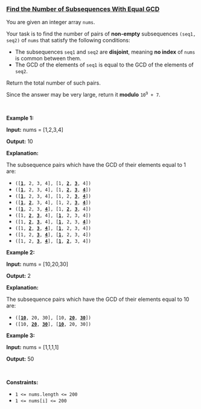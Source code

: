 ### [Find the Number of Subsequences With Equal GCD](https://leetcode.com/problems/find-the-number-of-subsequences-with-equal-gcd)

<p>You are given an integer array <code>nums</code>.</p>

<p>Your task is to find the number of pairs of <strong>non-empty</strong> <span data-keyword="subsequence-array">subsequences</span> <code>(seq1, seq2)</code> of <code>nums</code> that satisfy the following conditions:</p>

<ul>
	<li>The subsequences <code>seq1</code> and <code>seq2</code> are <strong>disjoint</strong>, meaning <strong>no index</strong> of <code>nums</code> is common between them.</li>
	<li>The <span data-keyword="gcd-function">GCD</span> of the elements of <code>seq1</code> is equal to the GCD of the elements of <code>seq2</code>.</li>
</ul>

<p>Return the total number of such pairs.</p>

<p>Since the answer may be very large, return it <strong>modulo</strong> <code>10<sup>9</sup> + 7</code>.</p>

<p>&nbsp;</p>
<p><strong class="example">Example 1:</strong></p>

<div class="example-block">
<p><strong>Input:</strong> <span class="example-io">nums = [1,2,3,4]</span></p>

<p><strong>Output:</strong> <span class="example-io">10</span></p>

<p><strong>Explanation:</strong></p>

<p>The subsequence pairs which have the GCD of their elements equal to 1 are:</p>

<ul>
	<li><code>([<strong><u>1</u></strong>, 2, 3, 4], [1, <strong><u>2</u></strong>, <strong><u>3</u></strong>, 4])</code></li>
	<li><code>([<strong><u>1</u></strong>, 2, 3, 4], [1, <strong><u>2</u></strong>, <strong><u>3</u></strong>, <strong><u>4</u></strong>])</code></li>
	<li><code>([<strong><u>1</u></strong>, 2, 3, 4], [1, 2, <strong><u>3</u></strong>, <strong><u>4</u></strong>])</code></li>
	<li><code>([<strong><u>1</u></strong>, <strong><u>2</u></strong>, 3, 4], [1, 2, <strong><u>3</u></strong>, <strong><u>4</u></strong>])</code></li>
	<li><code>([<strong><u>1</u></strong>, 2, 3, <strong><u>4</u></strong>], [1, <strong><u>2</u></strong>, <strong><u>3</u></strong>, 4])</code></li>
	<li><code>([1, <strong><u>2</u></strong>, <strong><u>3</u></strong>, 4], [<strong><u>1</u></strong>, 2, 3, 4])</code></li>
	<li><code>([1, <strong><u>2</u></strong>, <strong><u>3</u></strong>, 4], [<strong><u>1</u></strong>, 2, 3, <strong><u>4</u></strong>])</code></li>
	<li><code>([1, <strong><u>2</u></strong>, <strong><u>3</u></strong>, <strong><u>4</u></strong>], [<strong><u>1</u></strong>, 2, 3, 4])</code></li>
	<li><code>([1, 2, <strong><u>3</u></strong>, <strong><u>4</u></strong>], [<strong><u>1</u></strong>, 2, 3, 4])</code></li>
	<li><code>([1, 2, <strong><u>3</u></strong>, <strong><u>4</u></strong>], [<strong><u>1</u></strong>, <strong><u>2</u></strong>, 3, 4])</code></li>
</ul>
</div>

<p><strong class="example">Example 2:</strong></p>

<div class="example-block">
<p><strong>Input:</strong> <span class="example-io">nums = [10,20,30]</span></p>

<p><strong>Output:</strong> <span class="example-io">2</span></p>

<p><strong>Explanation:</strong></p>

<p>The subsequence pairs which have the GCD of their elements equal to 10 are:</p>

<ul>
	<li><code>([<strong><u>10</u></strong>, 20, 30], [10, <strong><u>20</u></strong>, <strong><u>30</u></strong>])</code></li>
	<li><code>([10, <strong><u>20</u></strong>, <strong><u>30</u></strong>], [<strong><u>10</u></strong>, 20, 30])</code></li>
</ul>
</div>

<p><strong class="example">Example 3:</strong></p>

<div class="example-block">
<p><strong>Input:</strong> <span class="example-io">nums = [1,1,1,1]</span></p>

<p><strong>Output:</strong> <span class="example-io">50</span></p>
</div>

<p>&nbsp;</p>
<p><strong>Constraints:</strong></p>

<ul>
	<li><code>1 &lt;= nums.length &lt;= 200</code></li>
	<li><code>1 &lt;= nums[i] &lt;= 200</code></li>
</ul>
